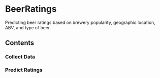 # BeerRatings
Predicting beer ratings based on brewery popularity, geographic location, ABV, and type of beer.

## Contents

### Collect Data

### Predict Ratings
